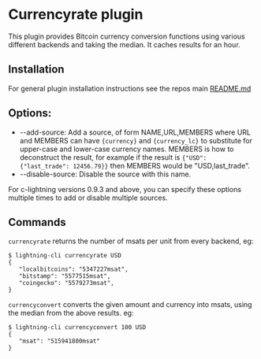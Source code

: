 # Currencyrate plugin

This plugin provides Bitcoin currency conversion functions using various
different backends and taking the median.  It caches results for an hour.

## Installation

For general plugin installation instructions see the repos main
[README.md](https://github.com/lightningd/plugins/blob/master/README.md#Installation)

## Options:

* --add-source: Add a source, of form NAME,URL,MEMBERS where URL and MEMBERS
  can have `{currency}` and `{currency_lc}` to substitute for upper-case and
  lower-case currency names.  MEMBERS is how to deconstruct the result, for
  example if the result is `{"USD": {"last_trade": 12456.79}}` then MEMBERS
  would be "USD,last_trade".
* --disable-source: Disable the source with this name.

For c-lightning versions 0.9.3 and above, you can specify these
options multiple times to add or disable multiple sources.

## Commands

`currencyrate` returns the number of msats per unit from every backend, eg:

```
$ lightning-cli currencyrate USD
{
   "localbitcoins": "5347227msat",
   "bitstamp": "5577515msat",
   "coingecko": "5579273msat",
}
```

`currencyconvert` converts the given amount and currency into msats, using the
median from the above results. eg:

```
$ lightning-cli currencyconvert 100 USD
{
   "msat": "515941800msat"
}
```
